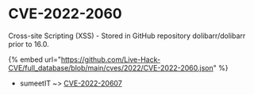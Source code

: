 # CVE-2022-2060

Cross-site Scripting (XSS) - Stored in GitHub repository dolibarr/dolibarr prior to 16.0.

{% embed url="https://github.com/Live-Hack-CVE/full_database/blob/main/cves/2022/CVE-2022-2060.json" %}


* sumeetIT ~> [CVE-2022-20607](https://www.alice-snow.ru/2022/database/cve-2022-2060/cve-2022-20607-sumeetit)